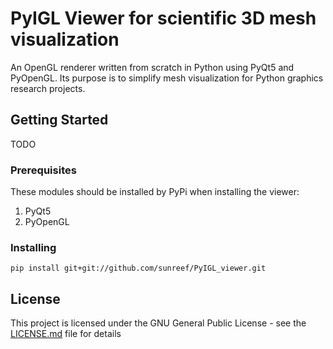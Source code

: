 # PyIGL Viewer for scientific 3D mesh visualization

An OpenGL renderer written from scratch in Python using PyQt5 and PyOpenGL.
Its purpose is to simplify mesh visualization for Python graphics research projects.

## Getting Started

TODO

### Prerequisites

These modules should be installed by PyPi when installing the viewer:
1. PyQt5
2. PyOpenGL

### Installing

`pip install git+git://github.com/sunreef/PyIGL_viewer.git`

## License

This project is licensed under the GNU General Public License - see the [LICENSE.md](LICENSE.md) file for details

